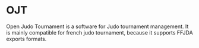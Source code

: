OJT
===

Open Judo Tournament is a software for Judo tournament management.
It is mainly compatible for french judo tournament, because it supports FFJDA exports formats.
